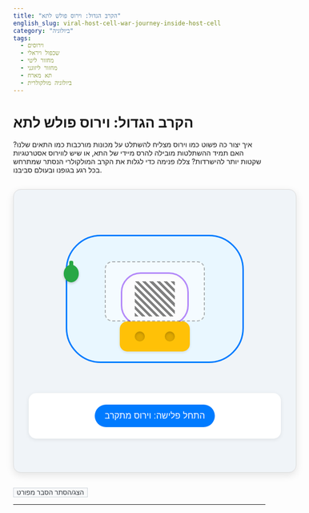 ```yaml
---
title: "הקרב הגדול: וירוס פולש לתא"
english_slug: viral-host-cell-war-journey-inside-host-cell
category: "ביולוגיה"
tags:
  - וירוסים
  - שכפול ויראלי
  - מחזור ליטי
  - מחזור ליזוגני
  - תא מארח
  - ביולוגיה מולקולרית
---
```

# הקרב הגדול: וירוס פולש לתא

איך יצור כה פשוט כמו וירוס מצליח להשתלט על מכונות מורכבות כמו התאים שלנו? האם תמיד ההשתלטות מובילה להרס מיידי של התא, או שיש לווירוס אסטרטגיות שקטות יותר להישרדות? צללו פנימה כדי לגלות את הקרב המולקולרי הנסתר שמתרחש בכל רגע בגופנו ובעולם סביבנו.

<div id="simulation-container">
    <div id="cell">
        <div id="membrane-interaction"></div> <!-- Added for interaction animation -->
        <div id="nucleus">
            <div id="host-dna"></div>
            <div id="viral-dna-integrated" class="hidden"></div>
        </div>
        <div id="ribosomes"></div>
        <div id="viral-dna" class="hidden"></div>
         <div id="mrna" class="hidden"></div> <!-- Added for Lytic step visualization -->
         <div id="viral-proteins" class="hidden"></div> <!-- Added for Lytic step visualization -->
        <div id="new-viruses-assembly" class="hidden"></div>
         <div id="released-viruses" class="hidden"></div> <!-- Added for Lysis visualization -->
    </div>
    <div id="virus-outside"></div>
    <div id="controls">
        <button id="start-simulation" class="action-button">התחל פלישה: וירוס מתקרב</button>
        <div id="path-selection" class="controls-group hidden">
            <p>החומר הגנטי בפנים! בחר מסלול שכפול:</p>
            <button id="lytic-path" class="path-button lytic">מסלול ליטי (השמדה)</button>
            <button id="lysogenic-path" class="path-button lysogenic">מסלול ליזוגני (הסוואה)</button>
        </div>
        <button id="induce-lytic" class="action-button hidden">גרם למעבר ליטי (גירוי חיצוני)</button>
        <button id="reset-simulation" class="secondary-button hidden">התחל קרב מחדש</button>
    </div>
    <div id="status"></div>
</div>

<style>
    :root {
        --cell-color-light: #e9f7ff; /* Light blue */
        --cell-color-border: #007bff; /* Blue */
        --nucleus-color-light: #f8f9fa; /* Light grey */
        --nucleus-color-border: #6610f2; /* Purple */
        --host-dna-color: #000; /* Black */
        --viral-dna-color: #dc3545; /* Red */
        --ribosome-color: #ffc107; /* Yellow */
        --ribosome-busy-color: #e0a800; /* Darker yellow */
        --virus-color: #28a745; /* Green */
        --mrna-color: #fd7e14; /* Orange */
        --protein-color: #6f42c1; /* Indigo */
        --background-color: #f0f4f8; /* Light modern background */
        --control-bg-color: #ffffff;
        --border-radius-soft: 15px;
        --border-radius-round: 50%;
        --animation-duration-short: 0.5s;
        --animation-duration-medium: 1s;
        --animation-duration-long: 2s;
    }

    #simulation-container {
        width: 100%;
        max-width: 800px;
        margin: 30px auto;
        border: 1px solid #dcdcdc;
        border-radius: var(--border-radius-soft);
        padding: 30px;
        position: relative;
        background-color: var(--background-color);
        overflow: hidden;
        font-family: 'Arial', sans-serif; /* Modern font */
        box-shadow: 0 5px 15px rgba(0, 0, 0, 0.1);
    }

    #cell {
        width: 350px; /* Slightly larger */
        height: 250px; /* Slightly larger */
        border: 3px solid var(--cell-color-border);
        border-radius: 70px; /* More rounded */
        position: relative;
        margin: 60px auto; /* More space */
        background-color: var(--cell-color-light);
        overflow: hidden;
        transition: all var(--animation-duration-medium) ease-in-out; /* Add transition */
    }

    #nucleus {
        width: 130px; /* Slightly larger */
        height: 100px; /* Slightly larger */
        border: 3px solid var(--nucleus-color-border);
        border-radius: 40px; /* More rounded */
        position: absolute;
        top: 50%;
        left: 50%;
        transform: translate(-50%, -50%);
        background-color: var(--nucleus-color-light);
        display: flex;
        justify-content: center;
        align-items: center;
        overflow: hidden;
        box-shadow: inset 0 0 10px rgba(0,0,0,0.05);
    }

    #host-dna {
        width: 80px; /* Larger */
        height: 70px; /* Larger */
        background: repeating-linear-gradient(45deg, var(--host-dna-color), var(--host-dna-color) 5px, transparent 5px, transparent 10px);
        position: absolute;
        top: 50%;
        left: 50%;
        transform: translate(-50%, -50%);
        transition: all var(--animation-duration-medium) ease-in-out;
    }

    #viral-dna-integrated {
        width: 80px; /* Match host DNA size */
        height: 70px; /* Match host DNA size */
        /* Combine patterns */
        background:
            repeating-linear-gradient(-45deg, var(--viral-dna-color), var(--viral-dna-color) 5px, transparent 5px, transparent 10px),
            repeating-linear-gradient(45deg, var(--host-dna-color), var(--host-dna-color) 5px, transparent 5px, transparent 10px);
        background-blend-mode: multiply; /* Blend the patterns */
        position: absolute;
        top: 50%;
        left: 50%;
        transform: translate(-50%, -50%);
        transition: all var(--animation-duration-medium) ease-in-out;
    }

    #ribosomes {
        width: 120px; /* Larger */
        height: 60px; /* Larger */
        position: absolute;
        bottom: 20px; /* More space from bottom */
        left: 50%;
        transform: translateX(-50%);
        background-color: var(--ribosome-color);
        border-radius: 15px; /* More rounded */
        display: flex;
        justify-content: space-around;
        align-items: center;
        padding: 0 10px; /* More padding */
        box-shadow: 0 2px 5px rgba(0,0,0,0.1);
        transition: background-color var(--animation-duration-short) ease, box-shadow var(--animation-duration-short) ease;
    }

    #ribosomes::before, #ribosomes::after {
        content: '';
        width: 20px; /* Larger */
        height: 20px; /* Larger */
        background-color: var(--ribosome-busy-color); /* Darker part */
        border-radius: var(--border-radius-round);
        box-shadow: inset 0 2px 5px rgba(0,0,0,0.2);
    }
     #ribosomes.busy {
        background-color: var(--ribosome-busy-color);
        box-shadow: 0 0 12px var(--ribosome-color); /* Stronger glow */
     }

    #virus-outside {
        width: 30px; /* Larger */
        height: 35px; /* Larger */
        background-color: var(--virus-color); /* Green */
        border-radius: var(--border-radius-round);
        position: absolute;
        top: 150px; /* Adjust initial position */
        left: 100px; /* Adjust initial position */
        transition: all var(--animation-duration-medium) ease-in-out;
        z-index: 10; /* Ensure it's on top */
         box-shadow: 0 2px 5px rgba(0,0,0,0.2);
    }
     #virus-outside::before {
         content: '';
         position: absolute;
         top: -8px; /* Adjust leg position */
         left: 50%;
         transform: translateX(-50%);
         width: 8px; /* Larger leg */
         height: 15px; /* Longer leg */
         background-color: var(--virus-color);
         border-radius: 3px;
     }

     #membrane-interaction { /* Visual cue for virus attachment */
        position: absolute;
        width: 40px;
        height: 40px;
        border: 4px dashed rgba(0, 123, 255, 0.5); /* Dashed blue */
        border-radius: var(--border-radius-round);
        top: calc(50% - 20px); /* Initial position near virus entry */
        left: calc(150px - 20px);
        opacity: 0;
        transition: opacity var(--animation-duration-short) ease-in-out;
     }

    #viral-dna {
        width: 20px; /* Larger */
        height: 25px; /* Larger */
        background-color: var(--viral-dna-color); /* Red */
        position: absolute;
        top: 165px; /* Initial position inside cell */
        left: 115px;
        transition: all var(--animation-duration-long) ease-in-out;
        border-radius: 5px; /* More rounded corners */
        z-index: 5; /* Below virus */
         box-shadow: 0 1px 3px rgba(0,0,0,0.2);
    }

    #mrna {
        width: 15px; /* Smaller */
        height: 5px;
        background-color: var(--mrna-color); /* Orange */
        position: absolute;
        top: 180px; /* Near ribosomes */
        left: 300px;
        opacity: 0;
        transition: all var(--animation-duration-long) ease-in-out;
        border-radius: 2px;
    }

     #viral-proteins {
         width: 10px;
         height: 10px;
         background-color: var(--protein-color); /* Indigo */
         border-radius: var(--border-radius-round);
         position: absolute;
         top: 180px; /* Near ribosomes */
         left: 300px;
         opacity: 0;
         transition: all var(--animation-duration-long) ease-in-out;
     }


     #new-viruses-assembly {
        position: absolute;
        bottom: 80px; /* More space */
        left: 50%;
        transform: translateX(-50%);
        width: 180px; /* Larger area */
        height: 100px; /* Larger area */
        border: 2px dashed rgba(0,0,0,0.3); /* Softer dashed border */
        border-radius: var(--border-radius-soft);
        display: flex;
        flex-wrap: wrap;
        justify-content: center;
        align-items: center;
        gap: 8px; /* More space between viruses */
        padding: 8px;
        background-color: rgba(255,255,255,0.5); /* Semi-transparent white */
     }
     #new-viruses-assembly .new-virus {
        width: 15px; /* Larger assembled virus */
        height: 18px; /* Larger assembled virus */
        background-color: var(--virus-color);
        border-radius: var(--border-radius-round);
        position: relative; /* Needed for ::before */
        opacity: 0; /* Start hidden */
        transform: scale(0.5); /* Start smaller */
         box-shadow: 0 1px 3px rgba(0,0,0,0.2);
     }
      #new-viruses-assembly .new-virus::before {
         content: '';
         position: absolute;
         top: -4px; /* Adjust leg position */
         left: 50%;
         transform: translateX(-50%);
         width: 4px; /* Larger leg */
         height: 8px; /* Longer leg */
         background-color: var(--virus-color);
         border-radius: 2px;
     }

     #released-viruses {
         position: absolute;
         top: 0;
         left: 0;
         width: 100%;
         height: 100%;
         display: flex;
         justify-content: center;
         align-items: center;
         pointer-events: none; /* Don't block clicks */
         z-index: 20;
     }
      #released-viruses .flying-virus {
         width: 20px;
         height: 25px;
         background-color: var(--virus-color);
         border-radius: var(--border-radius-round);
         position: absolute;
         opacity: 1;
         transform: translate(-50%, -50%);
          box-shadow: 0 1px 3px rgba(0,0,0,0.2);
      }
      #released-viruses .flying-virus::before {
         content: '';
         position: absolute;
         top: -6px;
         left: 50%;
         transform: translateX(-50%);
         width: 6px;
         height: 12px;
         background-color: var(--virus-color);
         border-radius: 2px;
     }


    #controls {
        text-align: center;
        margin-top: 30px; /* More space */
        background-color: var(--control-bg-color);
        padding: 15px;
        border-radius: var(--border-radius-soft);
        box-shadow: 0 2px 8px rgba(0, 0, 0, 0.08);
    }

     .controls-group {
         margin-bottom: 15px;
     }

    #controls button {
        margin: 8px; /* More spacing */
        padding: 12px 20px; /* Larger padding */
        cursor: pointer;
        font-size: 1.1rem; /* Larger font */
        border: none;
        border-radius: 25px; /* Pill shape */
        transition: background-color 0.2s ease, transform 0.1s ease;
        min-width: 150px; /* Minimum button width */
    }

     .action-button {
        background-color: #007bff; /* Primary blue */
        color: white;
     }
     .action-button:hover {
         background-color: #0056b3;
         transform: translateY(-1px);
     }

     .path-button {
         background-color: #6c757d; /* Secondary grey */
         color: white;
     }
      .path-button.lytic { background-color: var(--viral-dna-color); } /* Red for lytic */
      .path-button.lysogenic { background-color: var(--nucleus-color-border); } /* Purple for lysogenic */

     .path-button:hover {
         filter: brightness(1.1);
         transform: translateY(-1px);
     }

     .secondary-button {
         background-color: #f8f9fa; /* Light background */
         color: #343a40; /* Dark text */
         border: 1px solid #ced4da;
     }
     .secondary-button:hover {
         background-color: #e2e6ea;
         transform: translateY(-1px);
     }


    #status {
        text-align: center;
        margin-top: 20px; /* More space */
        font-weight: bold;
        color: #333;
        min-height: 1.2em; /* Reserve space */
    }

    .hidden {
        display: none;
    }

    /* Animations */
    @keyframes pulse {
        0% { transform: scale(1); opacity: 1; }
        50% { transform: scale(1.05); opacity: 0.9; }
        100% { transform: scale(1); opacity: 1; }
    }

     @keyframes entry-approach {
         to { top: 150px; left: 140px; } /* Approach cell edge */
     }

     @keyframes membrane-pulse {
         0% { transform: translate(-50%, -50%) scale(0.8); opacity: 0; }
         50% { transform: translate(-50%, -50%) scale(1.1); opacity: 1; }
         100% { transform: translate(-50%, -50%) scale(0.8); opacity: 0; }
     }

     @keyframes dna-injection {
         0% { width: 8px; height: 15px; top: calc(150px + 10px); left: calc(140px + 10px); opacity: 1; } /* Start inside virus */
         50% { top: calc(150px + 30px); left: calc(140px + 30px); opacity: 1; } /* Move into cell */
         100% { top: 165px; left: 115px; width: 20px; height: 25px; opacity: 1; } /* Settle at initial cell DNA pos */
     }


     @keyframes dna-movement {
         from { opacity: 1; }
         to { opacity: 1; } /* Just moves, stays visible */
     }

     @keyframes mrna-production {
         0% { opacity: 0; width: 0;}
         20% { opacity: 1; width: 20px;}
         80% { opacity: 1; width: 20px;}
         100% { opacity: 0; width: 0;}
     }
      @keyframes protein-production {
         0% { opacity: 0; transform: translate(-50%, -50%) scale(0.5);}
         50% { opacity: 1; transform: translate(-50%, -50%) scale(1.1);}
         100% { opacity: 0; transform: translate(-50%, -50%) scale(0.5);}
     }

    @keyframes assemble-viruses {
        0% { transform: scale(0.5); opacity: 0; }
        100% { transform: scale(1); opacity: 1; }
    }

     @keyframes cell-lysis {
         0% { transform: scale(1); opacity: 1; border-color: var(--cell-color-border);}
         50% { transform: scale(1.05); opacity: 0.8; border-color: var(--viral-dna-color); /* Cell turns red */ }
         100% { transform: scale(1.2); opacity: 0; border-color: var(--viral-dna-color); }
     }

      @keyframes cell-division {
          0% { transform: scaleX(1); }
          50% { transform: scaleX(1.1) rotate(5deg); }
          100% { transform: scaleX(1); }
      }

     @keyframes flying-virus {
         0% { transform: translate(-50%, -50%) scale(1); opacity: 1; }
         100% { transform: translate(var(--dx, 0), var(--dy, 0)) scale(0.5); opacity: 0; }
     }


</style>

<button id="toggle-explanation" class="secondary-button full-width-button">הצג/הסתר הסבר מפורט</button>

<div id="explanation" class="hidden">
    <h2>הסבר מפורט: הקרב הגדול בין וירוס לתא</h2>

    <h3>מהו וירוס וכיצד הוא שונה מיצורים חיים?</h3>
    וירוסים הם "טפילים תאיים אובליגטוריים" - חלקיקים זעירים במיוחד שאין להם את היכולת לקיים תהליכי חיים בכוחות עצמם. הם אינם נושמים, אוכלים או גדלים. מבנה וירוס בסיסי כולל ליבה של חומר גנטי (DNA או RNA) העטופה במעטפת חלבון (קפסיד), ולעיתים שכבה חיצונית נוספת של שומן (מעטפת). הם חייבים לפלוש לתא חי כדי "להתעורר לחיים" ולהתרבות.

    <h3>למה וירוסים חייבים תא מארח?</h3>
    הסיבה פשוטה: לווירוסים אין את המכונות (כמו ריבוזומים) הדרושות לייצור חלבונים או לשכפול החומר הגנטי שלהם בכמויות גדולות. הם כמו תוכנת מחשב זדונית שחייבת לפעול על מערכת הפעלה קיימת. הם חודרים לתא המארח ו"משתלטים" על המנגנונים הביולוגיים שלו כדי לייצר עותקים של עצמם.

    <h3>השלבים הראשונים של הפלישה (הצמדות וחדירה)</h3>
    כל וירוס "מתמחה" בהדבקת סוגי תאים מסוימים. הפלישה מתחילה כשהווירוס מזהה ונצמד לקולטנים ספציפיים על פני ממברנת התא המארח - כמו מפתח הנכנס למנעול. לאחר ההצמדות, הווירוס חודר פנימה בדרכים שונות (למשל, הזרקת החומר הגנטי בלבד, או חדירה של כל החלקיק ולאחר מכן שחרור החומר הגנטי בתוך התא). החומר הגנטי הוויראלי משוחרר לתוך הציטופלזמה של התא.

    <h3>המחזור הליטי: אסטרטגיית ההרס המהיר</h3>
    זהו המסלול האגרסיבי והמהיר ביותר, המכונה גם "מסלול השכפול הפעיל".
    <ul>
        <li>**השתלטות:** החומר הגנטי הוויראלי מגיע לריבוזומים של התא המארח (המפעלים ליצור חלבונים) ו"מכתיב" להם לייצר אך ורק חלבונים ויראליים – גם את החלבונים המבניים שירכיבו את הווירוסים החדשים, וגם אנזימים שישכפלו את החומר הגנטי הוויראלי.</li>
        <li>**שכפול והרכבה:** החומר הגנטי הוויראלי משוכפל במהירות, והחלבונים המיוצרים מתאספים ליצירת עשרות עד אלפי חלקיקי וירוס חדשים בתוך התא.</li>
        <li>**השמדה (ליזיס):** כאשר כמות הווירוסים החדשים בתא מגיעה לשיא, הם מייצרים חלבונים שמחלישים את דופן/ממברנת התא, ולבסוף התא "מתפוצץ" (ליזיס), משחרר את כל הווירוסים החדשים לסביבה כדי שידביקו תאים נוספים.</li>
        <li>**דוגמאות:** וירוסים רבים הגורמים למחלות חריפות כמו שפעת, הצטננות, קורונה, ווירוסים שתוקפים חיידקים (בקטריופאג'ים) פועלים כך.</li>
    </ul>

    <h3>המחזור הליזוגני: אסטרטגיית ההסוואה השקטה</h3>
    מסלול זה מאפשר לווירוס להתקיים בתוך התא המארח מבלי להרוס אותו באופן מיידי, מעין "מצב המתנה".
    <ul>
        <li>**הטמעה (אינטגרציה):** במקום להשתלט מיד על הריבוזומים, החומר הגנטי הוויראלי (במקרה של וירוס DNA, או לאחר שהומר ל-DNA מווירוס RNA) נכנס לגרעין התא ו"משתלב" פיזית בתוך ה-DNA המארח. מקטע ה-DNA הוויראלי המשולב נקרא "פרופז'" (Prophage בבקטריופאג'ים) או פרו-וירוס.</li>
        <li>**שכפול תורשתי:** כשהתא המארח מתחלק (למשל לצורך גדילה או החלפת תאים פגומים), הוא משכפל את כל ה-DNA שלו, כולל מקטע הפרופז'. כך, מבלי שהווירוס פעיל, החומר הגנטי שלו מועבר אוטומטית לכל תאי הבת. זהו שכפול שקט וסמוי.</li>
        <li>**השפעות על התא:** לעיתים, נוכחות הפרופז' יכולה להקנות לתא המארח תכונות חדשות, כמו עמידות בפני הדבקה בווירוסים אחרים, או אף לייצר רעלנים (כפי שקורה בחיידקים המוּדָבּקים שמייצרים רעלנים מסוכנים לאדם).</li>
        <li>**מעבר למחזור הליטי (אינדוקציה):** הפרופז' יכול להישאר רדום בגנום המארח למשך דורות של תאים. אך בתנאים מסוימים (למשל, קרינת UV, חומרים כימיים, או כשהתא נמצא במצוקה), ה-DNA הוויראלי יכול "לקפוץ החוצה" מהגנום המארח ולהתחיל במחזור הליטי הפעיל, המוביל לייצור וירוסים חדשים ולהרס התא. תהליך זה נקרא "אינדוקציה".</li>
        <li>**דוגמאות:** בקטריופאג' למדא הוא דוגמה קלאסית. גם וירוסים אנושיים כמו וירוס ההרפס ווירוס ה-HIV יכולים לקיים מצב רדום דומה במידה מסוימת.</li>
    </ul>

    <h3>חשיבות ההבנה: כלי למלחמה במחלות</h3>
    הבנת המנגנונים המורכבים הללו חיונית מאין כמותה. ידע זה מאפשר למדענים לפתח תרופות אנטי-ויראליות החוסמות שלבים ספציפיים במחזור השכפול, ליצור חיסונים שמאלפים את מערכת החיסון לזהות וירוסים, ולתכנן אסטרטגיות טיפוליות כנגד מחלות ויראליות רבות, הן אלה שמתפרצות במהירות והן אלה שנשארות רדומות ופורצות בזמנים אחרים. זוהי מלחמה מולקולרית מתמדת, והבנת כל מהלך בה חיונית לניצחון.

    <button id="hide-explanation" class="secondary-button full-width-button">הסתר הסבר</button>
</div>

<script>
    const simulationContainer = document.getElementById('simulation-container');
    const cell = document.getElementById('cell');
    const membraneInteraction = document.getElementById('membrane-interaction');
    const nucleus = document.getElementById('nucleus');
    const hostDna = document.getElementById('host-dna');
    const viralDnaIntegrated = document.getElementById('viral-dna-integrated');
    const ribosomes = document.getElementById('ribosomes');
    const virusOutside = document.getElementById('virus-outside');
    const viralDna = document.getElementById('viral-dna');
    const mrna = document.getElementById('mrna');
    const viralProteins = document.getElementById('viral-proteins');
    const newVirusesAssembly = document.getElementById('new-viruses-assembly');
    const releasedVirusesContainer = document.getElementById('released-viruses'); // New container
    const startButton = document.getElementById('start-simulation');
    const pathSelection = document.getElementById('path-selection');
    const lyticButton = document.getElementById('lytic-path');
    const lysogenicButton = document.getElementById('lysogenic-path');
    const induceLyticButton = document.getElementById('induce-lytic');
    const resetButton = document.getElementById('reset-simulation');
    const statusDiv = document.getElementById('status');
    const explanationDiv = document.getElementById('explanation');
    const toggleExplanationButton = document.getElementById('toggle-explanation');
    const hideExplanationButton = document.getElementById('hide-explanation');

    let currentPath = null; // 'lytic' or 'lysogenic'
    let isLysogenic = false;

     const animationDurations = { // Define durations for consistency
         short: 500, // 0.5s
         medium: 1000, // 1s
         long: 2000, // 2s
         assembly: 100, // 0.1s per virus
         lysis: 1000, // 1s
         division: 2000 // 2s per division pulse
     };


    function setStatus(message) {
        statusDiv.textContent = message;
    }

    function resetSimulation() {
        // Clear existing animations and styles
        cell.style.cssText = '';
        nucleus.style.cssText = '';
        hostDna.style.cssText = '';
        viralDnaIntegrated.style.cssText = '';
        ribosomes.style.cssText = '';
        virusOutside.style.cssText = '';
        viralDna.style.cssText = '';
        mrna.style.cssText = '';
        viralProteins.style.cssText = '';
        membraneInteraction.style.cssText = '';

        // Reset element visibility and content
        cell.style.width = '350px';
        cell.style.height = '250px';
        cell.style.opacity = '1';
        cell.style.borderColor = 'var(--cell-color-border)'; // Reset border color after lysis
        virusOutside.classList.remove('hidden');
        viralDna.classList.add('hidden');
        mrna.classList.add('hidden');
        viralProteins.classList.add('hidden');
        newVirusesAssembly.classList.add('hidden');
        newVirusesAssembly.innerHTML = ''; // Clear assembled viruses
        releasedVirusesContainer.classList.add('hidden');
        releasedVirusesContainer.innerHTML = ''; // Clear released viruses
        ribosomes.classList.remove('busy');
        viralDnaIntegrated.classList.add('hidden');
        hostDna.classList.remove('hidden');
        membraneInteraction.classList.add('hidden');

        // Reset controls
        startButton.classList.remove('hidden');
        pathSelection.classList.add('hidden');
        lyticButton.classList.remove('hidden');
        lysogenicButton.classList.remove('hidden');
        induceLyticButton.classList.add('hidden');
        resetButton.classList.add('hidden');

        // Reset state variables
        setStatus('מוכן לקרב: וירוס ממתין מחוץ לתא');
        currentPath = null;
        isLysogenic = false;
    }

    function startSimulation() {
        startButton.classList.add('hidden');
        setStatus('וירוס מתקרב... מזהה את התא המארח!');

        // Animate virus approaching the cell edge
        virusOutside.style.transition = `all ${animationDurations.long}ms ease-in-out`;
        virusOutside.style.top = '150px';
        virusOutside.style.left = '140px'; /* Position near cell edge */

        setTimeout(() => {
            setStatus('וירוס נצמד לממברנה... מנסה לחדור!');
             // Show membrane interaction pulse
             membraneInteraction.classList.remove('hidden');
             membraneInteraction.style.top = '150px';
             membraneInteraction.style.left = '140px';
             membraneInteraction.style.animation = `membrane-pulse ${animationDurations.short}ms ease-in-out 3`; // Pulse a few times


            setTimeout(() => {
                setStatus('חדירה מוצלחת! החומר הגנטי שוגר פנימה!');
                virusOutside.style.opacity = '0'; // Virus "empties" or detaches
                membraneInteraction.classList.add('hidden');
                membraneInteraction.style.animation = ''; // Clear animation

                viralDna.classList.remove('hidden');
                // Animate DNA injection from virus position into the cell
                 const virusRect = virusOutside.getBoundingClientRect();
                 const containerRect = simulationContainer.getBoundingClientRect();

                // Position DNA initially inside the (now fading) virus relative to container
                 const initialDNA_top = virusRect.top - containerRect.top + virusRect.height / 2 - 8; // Approx center + slight adjustment
                 const initialDNA_left = virusRect.left - containerRect.left + virusRect.width / 2 - 4; // Approx center + slight adjustment


                 viralDna.style.width = '8px';
                 viralDna.style.height = '15px';
                 viralDna.style.top = `${initialDNA_top}px`;
                 viralDna.style.left = `${initialDNA_left}px`;
                 viralDna.style.opacity = '1';
                 viralDna.style.transition = `all ${animationDurations.medium}ms ease-in-out`; // Transition for initial size/pos


                // Calculate target position inside cell relative to container
                 const cellRect = cell.getBoundingClientRect();
                 const targetDNA_top = cellRect.top - containerRect.top + cellRect.height * 0.6; // Arbitrary point inside
                 const targetDNA_left = cellRect.left - containerRect.left + cellRect.width * 0.4; // Arbitrary point inside

                // Animate DNA moving inwards and expanding to its normal intracellular size
                viralDna.style.top = `${targetDNA_top}px`;
                viralDna.style.left = `${targetDNA_left}px`;
                 viralDna.style.width = '20px';
                 viralDna.style.height = '25px';


                setTimeout(() => {
                    setStatus('החומר הגנטי הוויראלי בפנים. מה יהיה גורל התא? בחר מסלול:');
                     // Position DNA near center after injection animation
                     const cellCenterTop = cellRect.top - containerRect.top + cellRect.height / 2;
                     const cellCenterLeft = cellRect.left - containerRect.left + cellRect.width / 2;
                     viralDna.style.transition = `all ${animationDurations.long}ms ease-in-out`; // Reset transition for next moves
                     viralDna.style.top = `${cellCenterTop}px`;
                     viralDna.style.left = `${cellCenterLeft}px`;
                     viralDna.style.transform = 'translate(-50%, -50%)'; // Center DNA

                    pathSelection.classList.remove('hidden');
                     // Maybe slightly pulse the viral DNA to draw attention
                     viralDna.style.animation = 'pulse 1s infinite';


                }, animationDurations.medium); // Wait for injection animation

            }, animationDurations.short * 3 + 200); // Wait for membrane pulse + slight delay

        }, animationDurations.long); // Wait for virus approach animation
    }

    function startLyticPath() {
        currentPath = 'lytic';
        pathSelection.classList.add('hidden');
        viralDna.style.animation = ''; // Stop pulsing
        setStatus('המסלול הליטי נבחר! החומר הגנטי הוויראלי דורש מהתא לייצר וירוסים חדשים.');

        // Animate viral DNA towards ribosomes
        const ribosomesRect = ribosomes.getBoundingClientRect();
        const containerRect = simulationContainer.getBoundingClientRect();
        const targetTop = ribosomesRect.top - containerRect.top + ribosomesRect.height / 2;
        const targetLeft = ribosomesRect.left - containerRect.left + ribosomesRect.width / 2;

        viralDna.style.transition = `all ${animationDurations.long}ms ease-in-out`;
        viralDna.style.top = `${targetTop}px`;
        viralDna.style.left = `${targetLeft}px`;
        viralDna.style.transform = 'translate(-50%, -50%)';

        setTimeout(() => {
            setStatus('החומר הגנטי משתלט על הריבוזומים... מתחיל ייצור מסיבי!');
            ribosomes.classList.add('busy');
             viralDna.classList.add('hidden'); // DNA is now "active" in the machinery

             // Simulate mRNA and protein production animations near ribosomes
             mrna.classList.remove('hidden');
             viralProteins.classList.remove('hidden');
             mrna.style.top = `${targetTop - 20}px`;
             mrna.style.left = `${targetLeft - 50}px`;
             viralProteins.style.top = `${targetTop + 20}px`;
             viralProteins.style.left = `${targetLeft + 50}px`;

             mrna.style.animation = `mrna-production ${animationDurations.medium}ms linear infinite`;
             viralProteins.style.animation = `protein-production ${animationDurations.short}ms ease-in-out infinite alternate`;


            setTimeout(() => {
                setStatus('חלקיקי וירוס חדשים מורכבים באזור ההרכבה.');
                mrna.style.animation = ''; // Stop production animations
                mrna.classList.add('hidden');
                viralProteins.style.animation = '';
                viralProteins.classList.add('hidden');

                newVirusesAssembly.classList.remove('hidden');
                 // Simulate assembly animation
                 let count = 0;
                 const totalVirusesToAssemble = 25; // More viruses for visual impact
                 const assemblyInterval = setInterval(() => {
                     if (count < totalVirusesToAssemble) {
                         const newVirus = document.createElement('div');
                         newVirus.classList.add('new-virus');
                         newVirusesAssembly.appendChild(newVirus);
                         newVirus.style.animation = `assemble-viruses ${animationDurations.short}ms ease-out forwards`;
                          // Add small delay to each animation
                         newVirus.style.animationDelay = `${count * (animationDurations.assembly / 1000)}s`; // Delay in seconds
                         count++;
                     } else {
                         clearInterval(assemblyInterval);
                         setTimeout(() => {
                             setStatus('עומס יתר! התא המארח עומד להתפוצץ (ליזיס)!');
                             ribosomes.classList.remove('busy');
                             newVirusesAssembly.classList.add('hidden'); // Hide assembly area
                             viralDna.classList.add('hidden'); // Ensure DNA is hidden

                            // Animate cell lysis
                            cell.style.transition = `all ${animationDurations.lysis}ms ease-in-out`;
                            cell.style.animation = `cell-lysis ${animationDurations.lysis}ms forwards`;

                             // Show released viruses flying out
                             releasedVirusesContainer.classList.remove('hidden');
                             const assemblyRect = newVirusesAssembly.getBoundingClientRect(); // Use assembly area center as explosion source
                             const containerRect = simulationContainer.getBoundingClientRect();
                             const explosionCenterX = assemblyRect.left - containerRect.left + assemblyRect.width / 2;
                             const explosionCenterY = assemblyRect.top - containerRect.top + assemblyRect.height / 2;

                             const virusesToRelease = Math.min(totalVirusesToAssemble, 30); // Release up to 30
                             for(let i = 0; i < virusesToRelease; i++) {
                                 const flyingVirus = document.createElement('div');
                                 flyingVirus.classList.add('flying-virus');
                                 flyingVirus.style.top = `${explosionCenterY}px`;
                                 flyingVirus.style.left = `${explosionCenterX}px`;
                                 releasedVirusesContainer.appendChild(flyingVirus);

                                 // Random destination outside container
                                 const angle = Math.random() * 360;
                                 const distance = Math.max(containerRect.width, containerRect.height) * 0.8; // Fly far out
                                 const dx = Math.cos(angle * Math.PI / 180) * distance;
                                 const dy = Math.sin(angle * Math.PI / 180) * distance;

                                 flyingVirus.style.setProperty('--dx', `${dx}px`);
                                 flyingVirus.style.setProperty('--dy', `${dy}px`);
                                 flyingVirus.style.animation = `flying-virus ${animationDurations.long + Math.random() * animationDurations.medium}ms ease-out forwards`;
                                 flyingVirus.style.animationDelay = `${Math.random() * animationDurations.short / 1000}s`; // Stagger starts
                             }


                             setTimeout(() => {
                                setStatus('הקרב הסתיים: וירוסים חדשים שוחררו להדביק תאים נוספים.');
                                resetButton.classList.remove('hidden');
                                virusOutside.classList.add('hidden'); // Ensure initial virus is hidden
                             }, animationDurations.lysis); // Matches lysis animation duration

                         }, animationDurations.medium); // Time after assembly finishes

                     }
                 }, animationDurations.assembly); // Interval between adding new viruses

            }, animationDurations.long); // Time for ribosomes to get busy and produce components

        }, animationDurations.long); // Time for DNA to reach ribosomes
    }

    function startLysogenicPath() {
        currentPath = 'lysogenic';
        isLysogenic = true;
        pathSelection.classList.add('hidden');
        viralDna.style.animation = ''; // Stop pulsing
        setStatus('המסלול הליזוגני נבחר! החומר הגנטי הוויראלי חודר לגרעין...');

         // Animate viral DNA towards nucleus
        const nucleusRect = nucleus.getBoundingClientRect();
        const containerRect = simulationContainer.getBoundingClientRect();
        const targetTop = nucleusRect.top - containerRect.top + nucleusRect.height / 2;
        const targetLeft = nucleusRect.left - containerRect.left + nucleusRect.width / 2;

        viralDna.style.transition = `all ${animationDurations.long}ms ease-in-out`;
        viralDna.style.top = `${targetTop}px`;
        viralDna.style.left = `${targetLeft}px`;
        viralDna.style.transform = 'translate(-50%, -50%)';

        setTimeout(() => {
            setStatus('הטמעה! ה-DNA הוויראלי משתלב בשקט בגנום התא המארח (פרופז\').');
            viralDna.style.transition = ''; // Disable transition for quick visual change
            viralDna.classList.add('hidden'); // DNA integrates (visually disappears as separate entity)
            hostDna.classList.add('hidden'); // Hide pure host DNA
            viralDnaIntegrated.classList.remove('hidden'); // Show combined DNA representation
             // Maybe pulse integrated DNA briefly?
             viralDnaIntegrated.style.animation = 'pulse 0.8s ease-out 2';


            setTimeout(() => {
                 setStatus('התא ממשיך בשגרתו... מתחלק ומשכפל יחד איתו את הפרופז\'.');
                 // Simulate cell division
                 cell.style.animation = `cell-division ${animationDurations.division}ms ease-in-out 2`; // Animate cell division twice
                 nucleus.style.animation = `cell-division ${animationDurations.division}ms ease-in-out 2`; // Animate nucleus too
                 viralDnaIntegrated.style.animation = `cell-division ${animationDurations.division}ms ease-in-out 2, pulse 1s infinite ${animationDurations.division * 2 / 1000}s`; // Integrated DNA divides & then pulses gently


                 setTimeout(() => {
                     setStatus('מצב שקט: הפרופז\' רדום בגנום המארח. ממתין לגירוי חיצוני למעבר למצב פעיל.');
                     cell.style.animation = ''; // Stop division animation
                      nucleus.style.animation = ''; // Stop nucleus animation
                     viralDnaIntegrated.style.animation = 'pulse 1s infinite'; // Keep integrated DNA pulsing subtly

                     induceLyticButton.classList.remove('hidden');
                     resetButton.classList.remove('hidden');
                 }, animationDurations.division * 2); // After cell division animation finishes

            }, animationDurations.medium); // Time for integration visual change
        }, animationDurations.long); // Time for DNA to reach nucleus
    }

     function induceLytic() {
         if (!isLysogenic) return; // Only allow induction from lysogenic state

         isLysogenic = false; // No longer in lysogenic state
         induceLyticButton.classList.add('hidden');
         setStatus('גירוי חיצוני התקבל! הפרופז\' נקרע החוצה מהגנום המארח.');

         viralDnaIntegrated.style.animation = ''; // Stop integrated DNA pulse
         viralDnaIntegrated.classList.add('hidden'); // Integrated DNA disappears
         hostDna.classList.remove('hidden'); // Host DNA back to normal

         // Animate viral DNA reappearing near nucleus and moving out
         viralDna.classList.remove('hidden');
         const nucleusRect = nucleus.getBoundingClientRect();
         const containerRect = simulationContainer.getBoundingClientRect();
         const initialTop = nucleusRect.top - containerRect.top + nucleusRect.height / 2;
         const initialLeft = nucleusRect.left - containerRect.left + nucleusRect.width / 2;

         viralDna.style.cssText = ''; // Clear previous styles (like pulsing)
         viralDna.style.top = `${initialTop}px`;
         viralDna.style.left = `${initialLeft}px`;
         viralDna.style.transform = 'translate(-50%, -50%)';
         viralDna.style.opacity = '1'; // Ensure visible
         viralDna.style.transition = `all ${animationDurations.medium}ms ease-in-out`; // Transition for moving out of nucleus area

         // Position DNA slightly outside nucleus before moving to ribosomes
          const cellRect = cell.getBoundingClientRect();
          const postNucleusTop = cellRect.top - containerRect.top + cellRect.height * 0.5;
          const postNucleusLeft = cellRect.left - containerRect.left + cellRect.width * 0.6;

         setTimeout(() => {
             viralDna.style.top = `${postNucleusTop}px`;
             viralDna.style.left = `${postNucleusLeft}px`;


             setTimeout(() => {
                  // Continue with lytic path steps starting from DNA release within the cell
                 setStatus('החומר הגנטי הוויראלי ממהר אל הריבוזומים למחזור ייצור פעיל!');

                 // Animate viral DNA towards ribosomes (same as initial lytic path)
                 const ribosomesRect = ribosomes.getBoundingClientRect();
                 const targetTop = ribosomesRect.top - containerRect.top + ribosomesRect.height / 2;
                 const targetLeft = ribosomesRect.left - containerRect.left + ribosomesRect.width / 2;

                 viralDna.style.transition = `all ${animationDurations.long}ms ease-in-out`;
                 viralDna.style.top = `${targetTop}px`;
                 viralDna.style.left = `${targetLeft}px`;
                 viralDna.style.transform = 'translate(-50%, -50%)';

                 setTimeout(() => {
                    setStatus('הריבוזומים תחת פקודה ויראלית... ייצור חלקיקים בעיצומו!');
                    ribosomes.classList.add('busy');
                    viralDna.classList.add('hidden');

                    // Start production animations
                    mrna.classList.remove('hidden');
                    viralProteins.classList.remove('hidden');
                     mrna.style.top = `${targetTop - 20}px`;
                     mrna.style.left = `${targetLeft - 50}px`;
                     viralProteins.style.top = `${targetTop + 20}px`;
                     viralProteins.style.left = `${targetLeft + 50}px`;
                     mrna.style.animation = `mrna-production ${animationDurations.medium}ms linear infinite`;
                     viralProteins.style.animation = `protein-production ${animationDurations.short}ms ease-in-out infinite alternate`;


                     setTimeout(() => {
                        setStatus('חלקיקי וירוס חדשים מתאגדים... ההרכבה בעיצומה!');
                        mrna.style.animation = '';
                        mrna.classList.add('hidden');
                        viralProteins.style.animation = '';
                        viralProteins.classList.add('hidden');

                        newVirusesAssembly.classList.remove('hidden');
                        let count = 0;
                        const totalVirusesToAssemble = 25;
                        const assemblyInterval = setInterval(() => {
                            if (count < totalVirusesToAssemble) {
                                const newVirus = document.createElement('div');
                                newVirus.classList.add('new-virus');
                                newVirusesAssembly.appendChild(newVirus);
                                newVirus.style.animation = `assemble-viruses ${animationDurations.short}ms ease-out forwards`;
                                newVirus.style.animationDelay = `${count * (animationDurations.assembly / 1000)}s`;
                                count++;
                            } else {
                                clearInterval(assemblyInterval);
                                setTimeout(() => {
                                    setStatus('עומס יתר! התא המארח עובר ליזיס (פיצוץ)!');
                                    ribosomes.classList.remove('busy');
                                    newVirusesAssembly.classList.add('hidden');

                                    cell.style.transition = `all ${animationDurations.lysis}ms ease-in-out`;
                                    cell.style.animation = `cell-lysis ${animationDurations.lysis}ms forwards`;

                                     // Show released viruses flying out
                                     releasedVirusesContainer.classList.remove('hidden');
                                     const assemblyRect = newVirusesAssembly.getBoundingClientRect();
                                     const containerRect = simulationContainer.getBoundingClientRect();
                                     const explosionCenterX = assemblyRect.left - containerRect.left + assemblyRect.width / 2;
                                     const explosionCenterY = assemblyRect.top - containerRect.top + assemblyRect.height / 2;

                                     const virusesToRelease = Math.min(totalVirusesToAssemble, 30);
                                     for(let i = 0; i < virusesToRelease; i++) {
                                         const flyingVirus = document.createElement('div');
                                         flyingVirus.classList.add('flying-virus');
                                         flyingVirus.style.top = `${explosionCenterY}px`;
                                         flyingVirus.style.left = `${explosionCenterX}px`;
                                         releasedVirusesContainer.appendChild(flyingVirus);

                                         const angle = Math.random() * 360;
                                         const distance = Math.max(containerRect.width, containerRect.height) * 0.8;
                                         const dx = Math.cos(angle * Math.PI / 180) * distance;
                                         const dy = Math.sin(angle * Math.PI / 180) * distance;

                                         flyingVirus.style.setProperty('--dx', `${dx}px`);
                                         flyingVirus.style.setProperty('--dy', `${dy}px`);
                                         flyingVirus.style.animation = `flying-virus ${animationDurations.long + Math.random() * animationDurations.medium}ms ease-out forwards`;
                                         flyingVirus.style.animationDelay = `${Math.random() * animationDurations.short / 1000}s`;
                                     }


                                    setTimeout(() => {
                                       setStatus('הקרב הסתיים: וירוסים חדשים שוחררו.');
                                       resetButton.classList.remove('hidden');
                                       virusOutside.classList.add('hidden');
                                    }, animationDurations.lysis);
                                }, animationDurations.medium);
                            }
                        }, animationDurations.assembly);

                     }, animationDurations.long);

                 }, animationDurations.long);


             }, animationDurations.medium); // Time for DNA to move out of nucleus area


         }, animationDurations.medium); // Time for visual change of integration
     }


    startButton.addEventListener('click', startSimulation);
    lyticButton.addEventListener('click', startLyticPath);
    lysogenicButton.addEventListener('click', startLysogenicPath);
    induceLyticButton.addEventListener('click', induceLytic);
    resetButton.addEventListener('click', resetSimulation);

    toggleExplanationButton.addEventListener('click', () => {
        explanationDiv.classList.toggle('hidden');
         if (!explanationDiv.classList.contains('hidden')) {
            // Scroll to explanation if shown
            explanationDiv.scrollIntoView({ behavior: 'smooth', block: 'start' });
        }
    });

     hideExplanationButton.addEventListener('click', () => {
        explanationDiv.classList.add('hidden');
         // Scroll back to simulation if hidden
         simulationContainer.scrollIntoView({ behavior: 'smooth', block: 'start' });
    });


    // Initial state setup
    resetSimulation(); // Ensure correct initial state

</script>
---